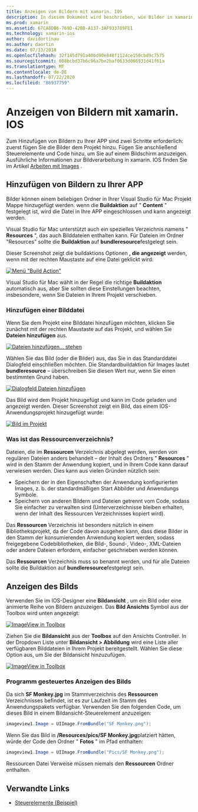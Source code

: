 ```yaml
---
title: Anzeigen von Bildern mit xamarin. IOS
description: In diesem Dokument wird beschrieben, wie Bilder in xamarin. IOS angezeigt werden. Es wird das Hinzufügen von Bildern zu einer App entweder Programm gesteuert oder über den IOS-Designer behandelt.
ms.prod: xamarin
ms.assetid: 67CA8DB6-769D-42BB-A137-3AF933789FE1
ms.technology: xamarin-ios
author: davidortinau
ms.author: daortin
ms.date: 07/13/2018
ms.openlocfilehash: 32f145d791a40bd90e848f1124ce150cbd9c7575
ms.sourcegitcommit: 008bcbd37b6c96a7be2baf0633d066931d41f61a
ms.translationtype: MT
ms.contentlocale: de-DE
ms.lasthandoff: 07/22/2020
ms.locfileid: "86937759"
---
```

# <a name="displaying-images-with-xamarinios"></a>Anzeigen von Bildern mit xamarin. IOS

Zum Hinzufügen von Bildern zu Ihrer APP sind zwei Schritte erforderlich: zuerst fügen Sie die Bilder dem Projekt hinzu. Fügen Sie anschließend Steuerelemente und Code hinzu, um Sie auf einem Bildschirm anzuzeigen. Ausführliche Informationen zur Bildverarbeitung in xamarin. IOS finden Sie im Artikel [Arbeiten mit Images](~/ios/app-fundamentals/images-icons/index.md) .

## <a name="adding-images-to-your-app"></a>Hinzufügen von Bildern zu Ihrer APP

Bilder können einem beliebigen Ordner in Ihrer Visual Studio für Mac Projekt Mappe hinzugefügt werden. wenn die **Buildaktion** auf " **Content** " festgelegt ist, wird die Datei in Ihre APP eingeschlossen und kann angezeigt werden.

Visual Studio für Mac unterstützt auch ein spezielles Verzeichnis namens " **Resources** ", das auch Bilddateien enthalten kann. Für Dateien im Ordner "Resources" sollte die **Buildaktion** auf **bundleresource**festgelegt sein.

Dieser Screenshot zeigt die buildaktions Optionen **, die angezeigt** werden, wenn mit der rechten Maustaste auf eine Datei geklickt wird:

 [![Menü "Build Action"](image-images/image30a.png)](image-images/image30a.png#lightbox)

Visual Studio für Mac wählt in der Regel die richtige **Buildaktion** automatisch aus, aber Sie sollten diese Einstellungen beachten, insbesondere, wenn Sie Dateien in Ihrem Projekt verschieben.

### <a name="adding-an-image-file"></a>Hinzufügen einer Bilddatei

Wenn Sie dem Projekt eine Bilddatei hinzufügen möchten, klicken Sie zunächst mit der rechten Maustaste auf das Projekt, und wählen Sie **Dateien hinzufügen** aus.

 [![Dateien hinzufügen... stehen](image-images/image31a.png)](image-images/image31a.png#lightbox)

Wählen Sie das Bild (oder die Bilder) aus, das Sie in das Standarddatei Dialogfeld einschließen möchten. Die Standardbuildaktion für Images lautet **bundleresource** – überschreiben Sie diesen Wert nur, wenn Sie einen bestimmten Grund haben.

 [![Dialogfeld Dateien hinzufügen](image-images/image32a.png)](image-images/image32a.png#lightbox)

Das Bild wird dem Projekt hinzugefügt und kann im Code geladen und angezeigt werden. Dieser Screenshot zeigt ein Bild, das einem IOS-Anwendungsprojekt hinzugefügt wurde:

 [![Bild im Projekt](image-images/image33a.png)](image-images/image33a.png#lightbox)

### <a name="what-is-the-resources-directory"></a>Was ist das Ressourcenverzeichnis?

Dateien, die im **Ressourcen** Verzeichnis abgelegt werden, werden von regulären Dateien anders behandelt – der Inhalt des Ordners " **Resources** " wird in den Stamm der Anwendung kopiert, und in Ihrem Code kann darauf verwiesen werden. Dies kann aus vielen Gründen nützlich sein:

- Speichern der in den Eigenschaften der Anwendung konfigurierten Images, z. b. der standardmäßigen Start Abbilder und Anwendungs Symbole.
- Speichern von anderen Bildern und Dateien getrennt vom Code, sodass Sie einfacher zu verwalten sind (Unterverzeichnisse bleiben erhalten, wenn der Inhalt des Ressourcen Verzeichnisses kopiert wird).

Das **Ressourcen** Verzeichnis ist besonders nützlich in einem Bibliotheksprojekt, da der Code davon ausgehen kann, dass diese Bilder in den Stamm der konsumierenden Anwendung kopiert werden, sodass freigegebene Codebibliotheken, die Bild-, Sound-, Video-, XML-Dateien oder andere Dateien erfordern, einfacher geschrieben werden können.

Das **Ressourcen** Verzeichnis muss so benannt werden, und für alle Dateien sollte die Buildaktion auf **bundleresource**festgelegt sein.

## <a name="displaying-the-image"></a>Anzeigen des Bilds

Verwenden Sie im IOS-Designer eine **Bildansicht** , um ein Bild oder eine animierte Reihe von Bildern anzuzeigen. Das **Bild Ansichts** Symbol aus der Toolbox wird unten angezeigt:

 [![ImageView in Toolbox](image-images/image35a.png)](image-images/image35.png#lightbox)

Ziehen Sie die **Bildansicht** aus der **Toolbox** auf den Ansichts Controller. In der Dropdown Liste unter **Bildansicht > Abbildung** wird eine Liste aller verfügbaren Bilddateien in Ihrem Projekt bereitgestellt. Wählen Sie diese Option aus, um Sie der Bildansicht hinzuzufügen.

 [![ImageView in Toolbox](image-images/image36a.png)](image-images/image36.png#lightbox)

### <a name="displaying-the-image-programmatically"></a>Programm gesteuertes Anzeigen des Bilds

Da sich **SF Monkey.jpg** im Stammverzeichnis des **Ressourcen** Verzeichnisses befindet, ist es zur Laufzeit im Stamm des Anwendungspakets verfügbar. Verwenden Sie den folgenden Code, um dieses Bild in einem Bildansicht-Steuerelement anzuzeigen:

```csharp
imageview1.Image = UIImage.FromBundle("SF Monkey.png");
```

Wenn Sie das Bild in **/Resources/pics/SF Monkey.jpg**platziert hätten, würde der Code den Ordner " **Fotos** " im Pfad enthalten:

```csharp
imageview1.Image = UIImage.FromBundle("Pics/SF Monkey.png");
```

Ressourcen Datei Verweise müssen niemals den **Ressourcen** Ordner enthalten.

## <a name="related-links"></a>Verwandte Links

- [Steuerelemente (Beispiel)](https://docs.microsoft.com/samples/xamarin/ios-samples/controls)
